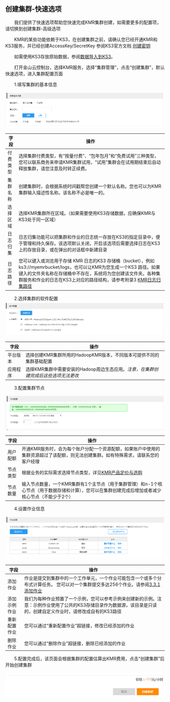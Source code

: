 ## 创建集群-快速选项


　　我们提供了快速选项帮助您快速完成KMR集群创建，如需要更多的配置项，请切换到创建集群-高级选项

　　KMR的某些功能依赖于KS3，在创建集群之前，请确认您已经开通KMR和KS3服务，并已经创建AccessKey/SecretKey 参阅KS3官方文档 [创建密钥](http://www.ksyun.com/doc/art/id/612)

　　如需使用KS3存放原始数据，参阅[数据导入到KS3](shu_ju_dao_ru_zhi_nan.md)。

　　打开金山云控制台，选择KMR服务，选择“集群管理”，点击“创建集群”，默认快速选项，进入集群配置页面
  
　　1.填写集群的基本信息

![快速选项1](./images/ksxx1.png)
 
| 字段| 操作|
| -- | -- |
| 付费类型 | 选择集群付费类型，有“按量付费”、“包年包月”和“免费试用”三种类型， 您可以联系商务来申请KMR集群试用，“试用”集群会在试用期结束后自动释放集群，请您注意及时转正续费。|
| 集群名称 | 创建集群时，会根据系统时间戳帮您创建一个默认名称。您也可以为KMR集群输入描述性名称。该名称不必是唯一的。 |
| 选择区域 | 选择KMR集群所在区域。（如果需要使用KS3存储数据，应确保KMR与KS3处于同一区域） |
| 日志归集 | 日志归集功能可以把集群和作业的日志统一存放在KS3的指定目录中，便于管理和持久保存。该选项默认关闭，开启该选项后需要选择日志在KS3上的存放目录，或在弹出的对话框中新建目录 |
| 日志路径 | 您可以键入或浏览用于存储 KMR 日志的KS3 存储桶（bucket），例如 ks3://myemrbucket/logs，也可以让KMR为您生成一个KS3 路径。如果键入的文件夹名称在存储桶中不存在，系统将为您创建该文件夹。各种集群服务和作业的日志在KS3上对应的路径结构，请参考附录3 [KMR日志归集路径]() |

　　2.选择集群的软件配置
　
 ![快速选项2](./images/ksxx2.png)
 
 | 字段 | 操作 |
| -- | -- |
| 平台版本 | 选择创建KMR集群所用的HadoopKMR版本，不同版本可提供不同的集群基础配置 |
| 应用程序 | 选择KMR集群中需要安装的Hadoop周边生态应用。*注意，在集群创建完成后这些选项无法更改* |

　　3.配置集群节点

![快速选项3](./images/ksxx3.png)

| 字段 | 操作 |
| -- | -- |
| 用户配额 | 开通KMR服务时，会为每个账户分配一个资源配额，如果账户中使用的集群资源超过了该配额，则无法创建集群。如有特殊需求，请联系您的客户经理 |
| 节点类型 | 根据业务的实际需求选择节点类型，详见[KMR产品定价与选购](chan_pin_ding_jia_yu_xuan_gou.md) |
| 节点数量 | 输入节点数量，一个KMR集群有1个主节点（用于集群管理）和n-1个核心节点（用于数据存储和计算），您可以在集群创建完成后增加或者减少核心节点（不能少于2个） |

　　4.设置作业信息

![快速选项4](./images/ksxx4.png)

| 字段 | 操作 |
| -- | -- |
| 添加作业 | 作业是提交到集群中的一个工作单元，一个作业可能包含一个或多个分布式计算任务。 您可以对一个集群提交多达256个作业。请参阅[3.3.1添加作业]() |
| 添加示例作业 | 我们为每种作业预置了一个示例，您可以参考示例来创建新的示例。注意：示例作业使用了公共的KS3存储目录作为数据源，该目录是只读的，创建自定义作业时，请修改成自有的KS3路径 |
| 重新配置作业 | 您可以通过“重新配置作业”超链接，修改已经添加的作业 |
| 删除作业 | 您可以通过“删除作业”超链接，删除已经添加的作业 |

　　5.配置完成后，该页面会根据集群的配置估算出KMR费用，点击“创建集群”后开始创建集群

![快速选项5](./images/ksxx5.png)
